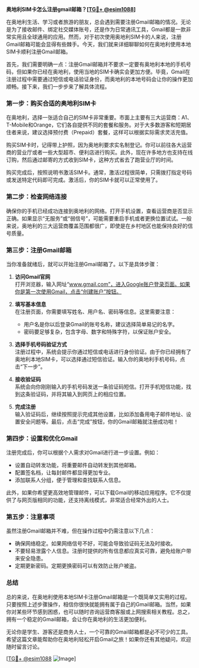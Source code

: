 **奥地利SIM卡怎么注册gmail邮箱？[[TG💪+ @esim1088](https://t.me/s/esim1088)]**

在奥地利生活、学习或者旅游的朋友，总会遇到需要注册Gmail邮箱的情况。无论是为了接收邮件、绑定社交媒体账号，还是作为日常通讯工具，Gmail都是一款非常实用且全球通用的应用。然而，对于初次使用奥地利SIM卡的人来说，注册Gmail邮箱可能会显得有些棘手。今天，我们就来详细聊聊如何在奥地利使用本地SIM卡顺利注册Gmail邮箱。

首先，我们需要明确一点：注册Gmail邮箱并不要求一定要有奥地利本地的手机号码，但如果你已经在奥地利，使用当地的SIM卡确实会更加方便。毕竟，Gmail在注册过程中需要通过短信或电话验证身份，而奥地利的本地号码会让你的操作更加顺畅。接下来，我们一步步来了解具体流程。

### **第一步：购买合适的奥地利SIM卡**
在奥地利，选择一张适合自己的SIM卡非常重要。市面上主要有三大运营商：A1、T-Mobile和Orange，它们各自提供不同的套餐和服务。对于大多数游客和短期居住者来说，建议选择预付费（Prepaid）套餐，这样可以根据实际需求灵活充值。

购买SIM卡时，记得带上护照，因为奥地利要求实名制登记。你可以前往各大运营商的营业厅或者一些大型超市、便利店进行购买。此外，现在许多地方也支持在线订购，然后通过邮寄的方式收到SIM卡，这种方式省去了跑营业厅的时间。

购买完成后，按照说明书激活SIM卡。通常，激活过程很简单，只需拨打指定号码或发送特定代码即可完成。激活后，你的SIM卡就可以正常使用了。

### **第二步：检查网络连接**
确保你的手机已经成功连接到奥地利的网络。打开手机设置，查看运营商是否显示正确。如果显示“无服务”或“弱信号”，可能需要重启手机或者更换位置试试。一般来说，奥地利的三大运营商覆盖范围都很广，即使是在乡村地区也能保持良好的信号质量。

### **第三步：注册Gmail邮箱**
当你准备就绪后，就可以开始注册Gmail邮箱了。以下是具体步骤：

1. **访问Gmail官网**  
   打开浏览器，输入网址“www.gmail.com”，进入Google账户登录页面。如果你是第一次使用Gmail，点击“创建账户”按钮。

2. **填写基本信息**  
   在注册页面，你需要填写姓名、用户名、密码等信息。这里需要注意：
   - 用户名是你以后登录Gmail的账号名称，建议选择简单易记的名字。
   - 密码要足够复杂，包含字母、数字和特殊字符，以保证账户安全。

3. **选择手机号码验证方式**  
   注册过程中，系统会提示你通过短信或电话进行身份验证。由于你已经拥有了奥地利本地SIM卡，可以选择通过短信验证。输入你的奥地利手机号码，点击“下一步”。

4. **接收验证码**  
   系统会向你刚刚输入的手机号码发送一条验证码短信。打开手机短信功能，找到这条验证码，并将其输入到网页上的相应位置。

5. **完成注册**  
   输入验证码后，继续按照提示完成其他设置，比如添加备用电子邮件地址、设置安全问题等。最后，点击“完成”按钮，你的Gmail邮箱就注册成功啦！

### **第四步：设置和优化Gmail**
注册完成后，你可以根据个人需求对Gmail进行进一步设置。例如：
- 设置自动转发功能，将重要邮件自动转发到其他邮箱。
- 配置签名档，让每封邮件都显得更加专业。
- 添加联系人分组，便于管理和查找联系人信息。

此外，如果你希望更高效地管理邮件，可以下载Gmail的移动应用程序。它不仅提供了与网页版相同的功能，还支持离线模式，非常适合经常外出的人士。

### **第五步：注意事项**
虽然注册Gmail邮箱并不难，但在操作过程中仍需注意以下几点：
- 确保网络稳定。如果网络信号不好，可能会导致验证码无法及时接收。
- 不要轻易泄露个人信息。注册时提供的所有信息都应真实可靠，避免给账户带来安全隐患。
- 定期更新密码。定期更换密码可以有效防止账户被盗。

### **总结**
总的来说，在奥地利使用本地SIM卡注册Gmail邮箱是一个既简单又实用的过程。只要按照上述步骤操作，相信你很快就能拥有属于自己的Gmail邮箱。当然，如果你对某些环节感到困惑，也可以随时咨询运营商客服或上网搜索相关教程。总之，拥有一个稳定的Gmail邮箱，会让你在奥地利的生活更加便利。

无论你是学生、游客还是商务人士，一个可靠的Gmail邮箱都是必不可少的工具。希望这篇文章能帮助你在奥地利轻松开启Gmail之旅！如果你还有其他疑问，欢迎随时留言讨论。

[[TG💪+ @esim1088](https://t.me/s/esim1088) ![Image](https://i.postimg.cc/4NQfJmqS/Snipaste-2025-05-13-00-14-12.png)]
